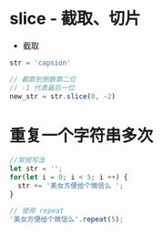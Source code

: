 # slice - 截取、切片

- 截取

```javascript
str = 'capsion'

// 截取到倒数第二位
// -1 代表最后一位
new_str = str.slice(0, -2)
```







# 重复一个字符串多次

```js
//常规写法
let str = '';
for(let i = 0; i < 5; i ++) {
  str += '美女方便给个微信么 ';
}

// 使用 repeat
'美女方便给个微信么'.repeat(5);
```

